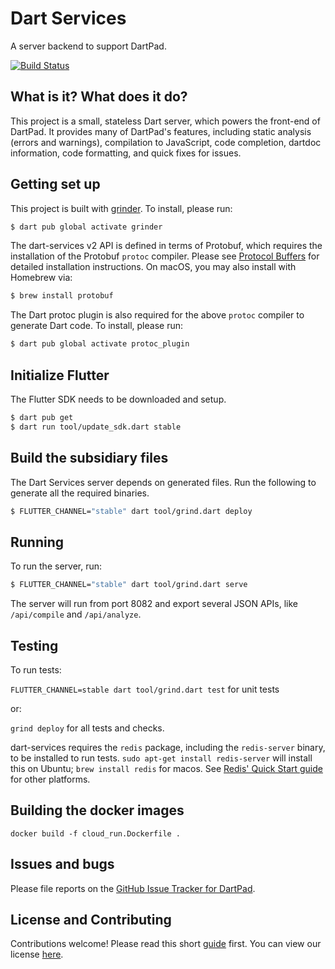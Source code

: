 # Dart Services

A server backend to support DartPad.

[![Build Status](https://github.com/dart-lang/dart-services/workflows/dart-services/badge.svg)](https://github.com/dart-lang/dart-services/actions?workflow=dart-services)

## What is it? What does it do?

This project is a small, stateless Dart server, which powers the front-end of DartPad.
It provides many of DartPad's features, including static analysis (errors and warnings),
compilation to JavaScript, code completion, dartdoc information, code formatting, and
quick fixes for issues.

## Getting set up

This project is built with [grinder](https://pub.dev/packages/grinder). To install, please run:

```bash
$ dart pub global activate grinder
```

The dart-services v2 API is defined in terms of Protobuf, which requires the
installation of the Protobuf `protoc` compiler. Please see [Protocol
Buffers](https://developers.google.com/protocol-buffers/) for detailed
installation instructions. On macOS, you may also install with Homebrew via:

```bash
$ brew install protobuf
```

The Dart protoc plugin is also required for the above `protoc` compiler
to generate Dart code. To install, please run:

```bash
$ dart pub global activate protoc_plugin
```

## Initialize Flutter

The Flutter SDK needs to be downloaded and setup.

```bash
$ dart pub get
$ dart run tool/update_sdk.dart stable
```

## Build the subsidiary files

The Dart Services server depends on generated files. Run the following to generate all the required binaries.

```bash
$ FLUTTER_CHANNEL="stable" dart tool/grind.dart deploy
```

## Running

To run the server, run:

```bash
$ FLUTTER_CHANNEL="stable" dart tool/grind.dart serve
```

The server will run from port 8082 and export several JSON APIs, like
`/api/compile` and `/api/analyze`.

## Testing

To run tests:

`FLUTTER_CHANNEL=stable dart tool/grind.dart test` for unit tests

or:

`grind deploy` for all tests and checks.

dart-services requires the `redis` package, including the `redis-server` binary,
to be installed to run tests. `sudo apt-get install redis-server` will install
this on Ubuntu; `brew install redis` for macos. See [Redis' Quick Start guide](https://redis.io/topics/quickstart) for other platforms.

## Building the docker images

```
docker build -f cloud_run.Dockerfile .
```

## Issues and bugs

Please file reports on the
[GitHub Issue Tracker for DartPad](https://github.com/dart-lang/dart-pad/issues).

## License and Contributing

Contributions welcome! Please read this short
[guide](https://github.com/dart-lang/dart-services/wiki/Contributing) first.
You can view our license
[here](https://github.com/dart-lang/dart-services/blob/master/LICENSE).

